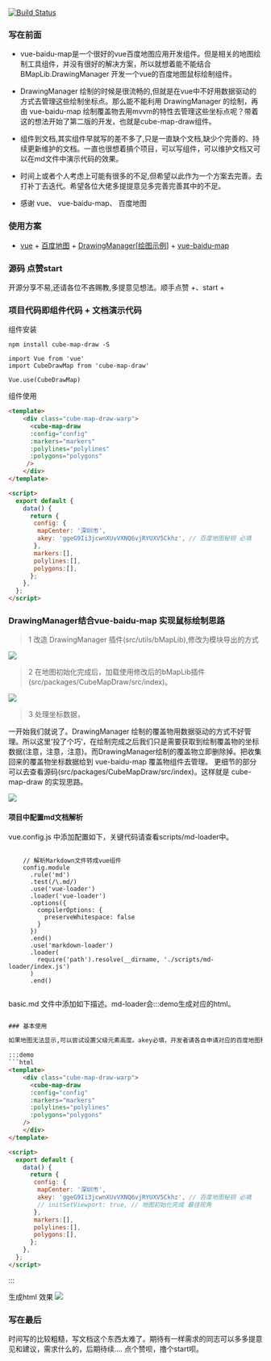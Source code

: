 [![Build Status](https://www.travis-ci.org/shiliangL/cube-map-draw.svg?branch=master)](https://www.travis-ci.org/shiliangL/cube-map-draw)
### 写在前面

- vue-baidu-map是一个很好的vue百度地图应用开发组件。但是相关的地图绘制工具组件，并没有很好的解决方案，所以就想着能不能结合BMapLib.DrawingManager
开发一个vue的百度地图鼠标绘制组件。

- DrawingManager 绘制的时候是很流畅的,但就是在vue中不好用数据驱动的方式去管理这些绘制坐标点。那么能不能利用 DrawingManager 的绘制，再由 vue-baidu-map 绘制覆盖物去用mvvm的特性去管理这些坐标点呢？带着这的想法开始了第二版的开发，也就是cube-map-draw组件。

- 组件到文档,其实组件早就写的差不多了,只是一直缺个文档,缺少个完善的、持续更新维护的文档。一直也很想着搞个项目，可以写组件，可以维护文档又可以在md文件中演示代码的效果。

- 时间上或者个人考虑上可能有很多的不足,但希望以此作为一个方案去完善。去打补丁去迭代。希望各位大佬多提提意见多完善完善其中的不足。

- 感谢 vue、 vue-baidu-map、 百度地图
 
### 使用方案
 
- <a href="https://cn.vuejs.org/index.html" target="_blank">vue</a> + <a href="http://lbsyun.baidu.com/index.php?title=jspopular3.0" target="_blank">百度地图</a> + <a href="http://api.map.baidu.com/library/DrawingManager/1.4/docs/symbols/BMapLib.DrawingManager.html" target="_blank">DrawingManager</a>[<a href="https://lbsyun.baidu.com/jsdemo/demo/f0_7.htm" target="_blank">绘图示例</a>] + <a href="https://dafrok.github.io/vue-baidu-map/" target="_blank">vue-baidu-map</a>

### 源码 点赞start
开源分享不易,还请各位不吝赐教,多提意见想法。顺手点赞 +、start +


### 项目代码即组件代码 + 文档演示代码

组件安装
```shell
npm install cube-map-draw -S

import Vue from 'vue'
import CubeDrawMap from 'cube-map-draw'

Vue.use(CubeDrawMap)
```

组件使用

```html
<template>
    <div class="cube-map-draw-warp">
      <cube-map-draw
      :config="config"
      :markers="markers"
      :polylines="polylines"
      :polygons="polygons"
     />
    </div>
</template>

<script>
  export default {
    data() {
      return {
       config: {
        mapCenter: '深圳市',
        akey: 'ggeG9Ii3jcwnXUvVXNQ6vjRYUXV5Ckhz', // 百度地图秘钥 必填
       },
       markers:[],
       polylines:[],
       polygons:[],
      };
    },
  };
</script>
```


### DrawingManager结合vue-baidu-map 实现鼠标绘制思路

> 1 改造 DrawingManager 插件(src/utils/bMapLib),修改为模块导出的方式

![](https://p1-juejin.byteimg.com/tos-cn-i-k3u1fbpfcp/e4cb46692c8a4823809bec80e588bb51~tplv-k3u1fbpfcp-watermark.image)

> 2 在地图初始化完成后，加载使用修改后的bMapLib插件(src/packages/CubeMapDraw/src/index)。

![](https://p6-juejin.byteimg.com/tos-cn-i-k3u1fbpfcp/6bf778578b48434cbf6e24f4f062d683~tplv-k3u1fbpfcp-watermark.image)


> 3 处理坐标数据，

一开始我们就说了。DrawingManager 绘制的覆盖物用数据驱动的方式不好管理。所以这里‘投了个巧’，在绘制完成之后我们只是需要获取到绘制覆盖物的坐标数据(注意，注意，注意)。而DrawingManager绘制的覆盖物立即删除掉。把收集回来的覆盖物坐标数据给到 vue-baidu-map 覆盖物组件去管理。 更细节的部分可以去查看源码(src/packages/CubeMapDraw/src/index)。这样就是 cube-map-draw 的实现思路。

![](https://p1-juejin.byteimg.com/tos-cn-i-k3u1fbpfcp/fd424b1a626948a1ae535f118b3e035a~tplv-k3u1fbpfcp-watermark.image)


#### 项目中配置md文档解析

vue.config.js 中添加配置如下，关键代码请查看scripts/md-loader中。

```shell

    // 解析Markdown文件转成vue组件
    config.module
      .rule('md')
      .test(/\.md/)
      .use('vue-loader')
      .loader('vue-loader')
      .options({
        compilerOptions: {
          preserveWhitespace: false
        }
      })
      .end()
      .use('markdown-loader')
      .loader(
        require('path').resolve(__dirname, './scripts/md-loader/index.js')
      )
      .end()
      
```


basic.md 文件中添加如下描述。md-loader会:::demo生成对应的html。
```html

### 基本使用

如果地图无法显示,可以尝试设置父级元素高度。akey必填，开发者请各自申请对应的百度地图秘钥。

:::demo
```html
<template>
    <div class="cube-map-draw-warp">
      <cube-map-draw
      :config="config"
      :markers="markers"
      :polylines="polylines"
      :polygons="polygons"
    />
    </div>
</template>

<script>
  export default {
    data() {
      return {
       config: {
        mapCenter: '深圳市',
        akey: 'ggeG9Ii3jcwnXUvVXNQ6vjRYUXV5Ckhz', // 百度地图秘钥 必填
        // initSetViewport: true, // 地图初始化完成 最佳视角
       },
       markers:[],
       polylines:[],
       polygons:[],
      };
    },
  };
</script>
```
:::

生成html 效果
![](https://p3-juejin.byteimg.com/tos-cn-i-k3u1fbpfcp/55d11a79c69243fa9e3b6cf941162d2d~tplv-k3u1fbpfcp-watermark.image)



### 写在最后

时间写的比较粗糙，写文档这个东西太难了。期待有一样需求的同志可以多多提意见和建议，需求什么的，后期待续....
点个赞呗，撸个start呗。
